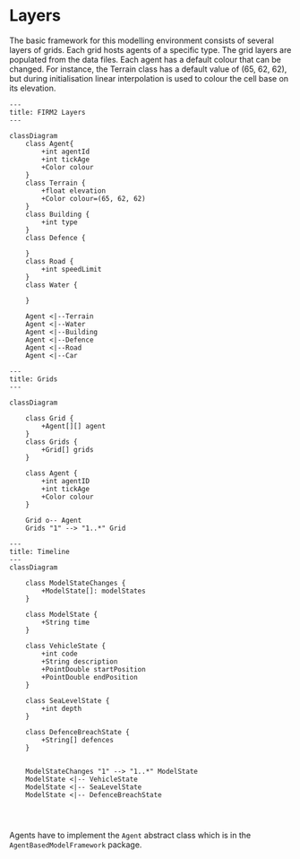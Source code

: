 # Layers

The basic framework for this modelling environment consists of several layers of
grids. Each grid hosts agents of a specific type. The grid layers are populated 
from the data files. Each agent has a default colour that can be changed. For 
instance, the Terrain class has a default value of (65, 62, 62), but during 
initialisation linear interpolation is used to colour the cell base on its 
elevation. 

```mermaid
---
title: FIRM2 Layers
---

classDiagram
    class Agent{
        +int agentId
        +int tickAge
        +Color colour
    }
    class Terrain {
        +float elevation
        +Color colour=(65, 62, 62)
    }
    class Building {
        +int type
    }
    class Defence {
        
    }
    class Road {
        +int speedLimit
    }
    class Water {
        
    }
   
    Agent <|--Terrain
    Agent <|--Water
    Agent <|--Building
    Agent <|--Defence
    Agent <|--Road
    Agent <|--Car
```

```mermaid
---
title: Grids
---

classDiagram
    
    class Grid {
        +Agent[][] agent
    }
    class Grids {
        +Grid[] grids
    }

    class Agent {
        +int agentID
        +int tickAge
        +Color colour
    }
    
    Grid o-- Agent
    Grids "1" --> "1..*" Grid
```

```mermaid
---
title: Timeline
---
classDiagram
    
    class ModelStateChanges {
        +ModelState[]: modelStates
    }
    
    class ModelState {
        +String time
    }
    
    class VehicleState {
        +int code
        +String description
        +PointDouble startPosition
        +PointDouble endPosition
    }
    
    class SeaLevelState {
        +int depth
    }
    
    class DefenceBreachState {
        +String[] defences
    }

    
    ModelStateChanges "1" --> "1..*" ModelState
    ModelState <|-- VehicleState
    ModelState <|-- SeaLevelState
    ModelState <|-- DefenceBreachState
     
    
    
```

Agents have to implement the `Agent` abstract class which is in the 
`AgentBasedModelFramework` package.

